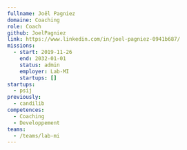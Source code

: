 ```yaml
---
fullname: Joël Pagniez
domaine: Coaching
role: Coach
github: JoelPagniez
link: https://www.linkedin.com/in/joel-pagniez-0941b687/
missions:
  - start: 2019-11-26
    end: 2032-01-01
    status: admin
    employer: Lab-MI
    startups: []
startups:
  - psij
previously:
  - candilib
competences:
  - Coaching
  - Developpement
teams:
  - /teams/lab-mi
---
```

